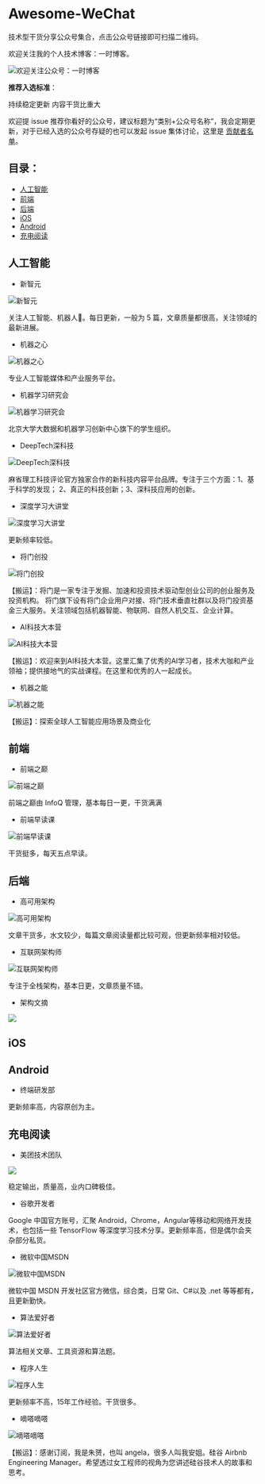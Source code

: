 # Awesome-WeChat

技术型干货分享公众号集合，点击公众号链接即可扫描二维码。

欢迎关注我的个人技术博客：一时博客。

![欢迎关注公众号：一时博客](http://upload-images.jianshu.io/upload_images/2208282-7b270098f5d1e577.jpg?imageMogr2/auto-orient/strip%7CimageView2/2/w/1240)

**推荐入选标准**：

持续稳定更新
内容干货比重大

欢迎提 issue 推荐你看好的公众号，建议标题为“类别+公众号名称”，我会定期更新，对于已经入选的公众号存疑的也可以发起 issue 集体讨论，这里是 [贡献者名单](https://github.com/LJ147/Awesome-WeChat/blob/master/Contributor.md)。


## 目录：

- [人工智能](#人工智能)
- [前端](#前端)
- [后端](#后端)
- [iOS](#iOS)
- [Android](#Android)
- [充电阅读](#充电阅读)


## 人工智能

- 新智元

![新智元](https://mp.weixin.qq.com/mp/qrcode?scene=10000004&size=102&__biz=MzI3MTA0MTk1MA==&mid=2652024963&idx=1&sn=fb7973572385ae9d9a0b2fd538440b96&send_time=)

关注人工智能、机器人🤖。每日更新，一般为 5 篇，文章质量都很高，关注领域的最新进展。

- 机器之心

![机器之心]( https://mp.weixin.qq.com/mp/qrcode?scene=10000004&size=102&__biz=MzA3MzI4MjgzMw==&mid=2650747291&idx=1&sn=8e24da4e3fd0b61d151a47d1259bffc5&send_time=)

专业人工智能媒体和产业服务平台。

- 机器学习研究会

![机器学习研究会](https://mp.weixin.qq.com/mp/qrcode?scene=10000004&size=102&__biz=MzA4NDEyMzc2Mw==&mid=2649678010&idx=1&sn=8d163be581368653930942963fa71565&send_time=)

北京大学大数据和机器学习创新中心旗下的学生组织。

- DeepTech深科技

![DeepTech深科技](https://mp.weixin.qq.com/mp/qrcode?scene=10000004&size=102&__biz=MzA3NTIyODUzNA==&mid=2649535815&idx=1&sn=72ec79d6f02177535c9968577e944bb9&send_time=)

麻省理工科技评论官方独家合作的新科技内容平台品牌。专注于三个方面：1、基于科学的发现； 2、真正的科技创新；3、深科技应用的创新。

- 深度学习大讲堂

![深度学习大讲堂](https://mp.weixin.qq.com/mp/qrcode?scene=10000004&size=102&__biz=MzI1NTE4NTUwOQ==&mid=2650327231&idx=1&sn=105444fe6d383adc747afd8b62c6d75e&send_time=)

更新频率较低。

- 将门创投 

![将门创投](https://mp.weixin.qq.com/mp/qrcode?scene=10000004&size=102&__biz=MzAxMzc2NDAxOQ==&mid=2650364155&idx=1&sn=6fc73db7fbbdf5f715a4a09ad055c668&send_time=)

【搬运】：将门是一家专注于发掘、加速和投资技术驱动型创业公司的创业服务及投资机构。 将门旗下设有将门企业用户对接、将门技术垂直社群以及将门投资基金三大服务。关注领域包括机器智能、物联网、自然人机交互、企业计算。

- AI科技大本营

![ AI科技大本营](https://mp.weixin.qq.com/mp/qrcode?scene=10000004&size=102&__biz=MzI0ODcxODk5OA==&mid=2247489753&idx=1&sn=8aa63e56be0941ea4e96a0fc811f8575&send_time=)

【搬运】：欢迎来到AI科技大本营。这里汇集了优秀的AI学习者，技术大咖和产业领袖；提供接地气的实战课程。在这里和优秀的人一起成长。

- 机器之能

![机器之能](https://mp.weixin.qq.com/mp/qrcode?scene=10000004&size=102&__biz=MzUyODA3MDUwMA==&mid=2247485805&idx=1&sn=e2f0f900b693bf4571cb71e9ef1af8d7&send_time=)

【搬运】：探索全球人工智能应用场景及商业化



## 前端


- 前端之巅

![前端之巅](https://mp.weixin.qq.com/mp/qrcode?scene=10000004&size=102&__biz=MzUxMzcxMzE5Ng==&mid=2247489383&idx=1&sn=f8c6f2d29ff37ecb9561ae6feca66e58&send_time=)

前端之巅由 InfoQ 管理，基本每日一更，干货满满

- 前端早读课

![前端早读课](https://mp.weixin.qq.com/mp/qrcode?scene=10000004&size=102&__biz=MjM5MTA1MjAxMQ==&mid=2651229616&idx=1&sn=d15278af921df182e37003027d2689fe&send_time=)

干货挺多，每天五点早读。



## 后端
- 高可用架构

![高可用架构](https://mp.weixin.qq.com/mp/qrcode?scene=10000004&size=102&__biz=MzAwMDU1MTE1OQ==&mid=2653550092&idx=1&sn=3b6c4b937bd47faedb01bebeffa6f36e&send_time=)
 
文章干货多，水文较少，每篇文章阅读量都比较可观，但更新频率相对较低。

- 互联网架构师

![互联网架构师](https://mp.weixin.qq.com/mp/qrcode?scene=10000004&size=102&__biz=MzI2MTIzMzY3Mw==&mid=2247486521&idx=1&sn=1b863d238dd7d228f8337e41fabca66d&send_time=)
 
专注于全栈架构，基本日更，文章质量不错。

- 架构文摘

![](https://mp.weixin.qq.com/mp/qrcode?scene=10000004&size=102&__biz=MzIyNjE4NjI2Nw==&mid=2652561106&idx=1&sn=f4d6697a91b2b8f23c10c7c8b30111bb&send_time=)



## iOS

## Android

- 终端研发部

更新频率高，内容原创为主。




## 充电阅读

- 美团技术团队


![](https://mp.weixin.qq.com/mp/qrcode?scene=10000004&size=102&__biz=MjM5NjQ5MTI5OA==&mid=2651749434&idx=1&sn=92dcd59d05984eaa036e7fa804fccf20&send_time=)

稳定输出，质量高，业内口碑极佳。

- 谷歌开发者


Google 中国官方账号，汇聚 Android，Chrome，Angular等移动和网络开发技术，也包括一些 TensorFlow 等深度学习技术分享。更新频率高，但是偶尔会夹杂部分私货。

- 微软中国MSDN

![微软中国MSDN](https://mp.weixin.qq.com/mp/qrcode?scene=10000004&size=102&__biz=MjM5NTE3NDgyMg==&mid=2650318955&idx=1&sn=90ac498bcd7542d98352e8eae3359286&send_time=)

微软中国 MSDN 开发社区官方微信。综合类，日常 Git、C#以及 .net 等等都有，且更新勤快。


- 算法爱好者

![算法爱好者](https://mp.weixin.qq.com/mp/qrcode?scene=10000004&size=102&__biz=MzI1MTIzMzI2MA==&mid=2650561343&idx=1&sn=4574e177b648ff3677037ec0fde3f48e&send_time=)

算法相关文章、工具资源和算法题。

- 程序人生

![程序人生](https://mp.weixin.qq.com/mp/qrcode?scene=10000004&size=102&__biz=MzA3NDM0ODQwMw==&mid=2649827728&idx=1&sn=b8ea0e7d62d747c7736949431d483fd8&send_time=)

更新频率不高，15年工作经验。干货很多。

- 嘀嗒嘀嗒

![嘀嗒嘀嗒]( https://mp.weixin.qq.com/mp/qrcode?scene=10000004&size=102&__biz=MzA4ODgwNjk1MQ==&mid=2653788722&idx=1&sn=83477055fd97a0d2b4f2e787272d8bee&send_time=)

【搬运】：感谢订阅，我是朱赟，也叫 angela，很多人叫我安姐。硅谷 Airbnb Engineering Manager。希望透过女工程师的视角为您讲述硅谷技术人的故事和思考。


